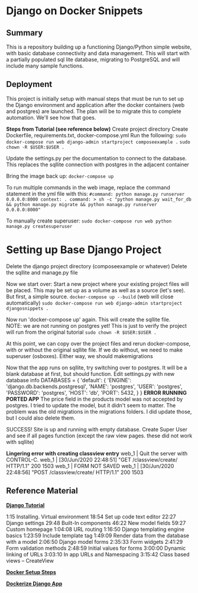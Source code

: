 # Django on Docker Snippets

## Summary

This is a repository building up a functioning Django/Python simple website, with basic database connectivity and data management.  This will start with a partially populated sql lite database, migrating to PostgreSQL and will include many sample functions. 

## Deployment

This project is initially setup with manual steps that must be run to set up the Django environment and application after the docker containers (web and postgres) are launched.  The plan will be to migrate this to complete automation.  We'll see how that goes.

**Steps from Tutorial (see reference below)**
Create project directory
Create Dockerfile, requirements.txt, docker-compose.yml
Run the following: 
`sudo docker-compose run web django-admin startproject composeexample .`
`sudo chown -R $USER:$USER .`

Update the settings.py per the documentation to connect to the database.  This replaces the sqllite connection with postgres in the adjacent container

Bring the image back up:
`docker-compose up`

To run multiple commands in the web image, replace the command statement in the yml file with this:
	`#command: python manage.py runserver 0.0.0.0:8000
    context: .
    command: >
        sh -c "python manage.py wait_for_db &&
               python manage.py migrate &&
               python manage.py runserver 0.0.0.0:8000"`

To manually create superuser:
`sudo docker-compose run web python manage.py createsuperuser`

# Setting up Base Django Project

Delete the django project directory (composeexample or whatever)
Delete the sqllite and manage.py file

Now we start over:
Start a new project where your existing project files will be placed.
This may be set up as a volume as well as a source (let's see).  But first, a simple source.
`docker-compose up --build`   (web will close automatically)
`sudo docker-compose run web django-admin startproject djangosnippets .`

Now run 'docker-compose up' again.  This will create the sqllite file.  
NOTE: we are not running on postgres yet!  This is just to verify the project will run from the original tutorial
`sudo chown -R $USER:$USER .`

At this point, we can copy over the project files and rerun docker-compose, with or without the original sqllite file.  If we do without, we need to make superuser (osboxes).  Either way, we should makemigrations


Now that the app runs on sqllite, try switching over to postgres.  It will be a blank database at first, but should function.
Edit settings.py with new database info 
DATABASES = {
    'default': {
        'ENGINE': 'django.db.backends.postgresql',
        'NAME': 'postgres',
        'USER': 'postgres',
        'PASSWORD': 'postgres',
        'HOST': 'db',
        'PORT': 5432,
    }
}
**ERROR RUNNING PORTED APP**
The price field in the products model was not accepted by postgres.  I tried to update the model, but it didn't seem to matter.  The problem was the old migrations in the migrations folders.  I did update those, but I could also delete them.


SUCCESS!
Site is up and running with empty database.
Create Super User and see if all pages function (except the raw view pages.  these did not work with sqllite)

**Lingering error with creating classview entry**
web_1  | Quit the server with CONTROL-C.
web_1  | [30/Jun/2020 22:48:51] "GET /classview/create/ HTTP/1.1" 200 1503
web_1  | FORM NOT SAVED
web_1  | [30/Jun/2020 22:48:56] "POST /classview/create/ HTTP/1.1" 200 1503


## Reference Material

**[Django Tutorial](https://www.youtube.com/watch?v=F5mRW0jo-U4)**

1:15 Installing. Virtual environment
18:54 Set up code text editor
22:27 Django settings
29:48 Built-In components
46:22 New model fields
59:27 Custom homepage
1:04:08 URL routing
1:16:50 Django templating engine basics
1:23:59 Include template tag
1:49:09 Render data from the database with a model
2:06:50 Django model forms
2:35:33 Form widgets
2:41:29 Form validation methods
2:48:59 Initial values for forms
3:00:00 Dynamic linking of URLs
3:03:10 In app URLs and Namespacing
3:15:42 Class based views – CreateView

**[Docker Setup Steps](https://docs.docker.com/compose/django/)**

**[Dockerize Django App](https://www.youtube.com/watch?v=90LCcim-wHQ)**


